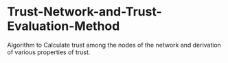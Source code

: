 # Trust-Network-and-Trust-Evaluation-Method
Algorithm to Calculate trust among the nodes of the network and derivation of various properties of trust.
